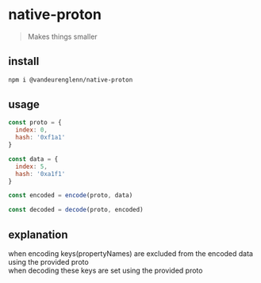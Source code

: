 # native-proton
> Makes things smaller

## install
```sh
npm i @vandeurenglenn/native-proton
```

## usage
 
```js
const proto = {
  index: 0,
  hash: '0xf1a1'
}

const data = {
  index: 5,
  hash: '0xa1f1'
}

const encoded = encode(proto, data)

const decoded = decode(proto, encoded)

```

## explanation

when encoding keys(propertyNames) are excluded from the encoded data using the provided proto<br>
when decoding these keys are set using the provided proto